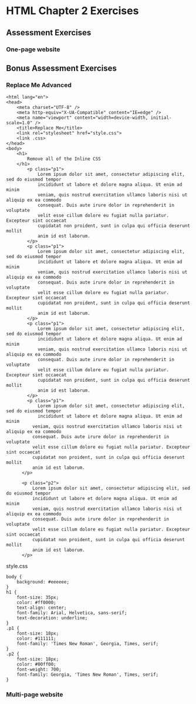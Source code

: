 # HTML Chapter 2 Exercises


## Assessment Exercises

### One-page website

## Bonus Assessment Exercises

### Replace Me Advanced

    <html lang="en">
    <head>
        <meta charset="UTF-8" />
        <meta http-equiv="X-UA-Compatible" content="IE=edge" />
        <meta name="viewport" content="width=device-width, initial-scale=1.0" />
        <title>Replace Me</title>
        <link rel="stylesheet" href="style.css">
        <link .css>
    </head>
    <body>
        <h1>
            Remove all of the Inline CSS
        </h1>
            <p class="p1">
                Lorem ipsum dolor sit amet, consectetur adipiscing elit, sed do eiusmod tempor
                incididunt ut labore et dolore magna aliqua. Ut enim ad minim
                veniam, quis nostrud exercitation ullamco laboris nisi ut aliquip ex ea commodo
                consequat. Duis aute irure dolor in reprehenderit in voluptate
                velit esse cillum dolore eu fugiat nulla pariatur. Excepteur sint occaecat
                cupidatat non proident, sunt in culpa qui officia deserunt mollit
                anim id est laborum.
            </p>
            <p class="p1">
                Lorem ipsum dolor sit amet, consectetur adipiscing elit, sed do eiusmod tempor
                incididunt ut labore et dolore magna aliqua. Ut enim ad minim
                veniam, quis nostrud exercitation ullamco laboris nisi ut aliquip ex ea commodo
                consequat. Duis aute irure dolor in reprehenderit in voluptate
                velit esse cillum dolore eu fugiat nulla pariatur. Excepteur sint occaecat
                cupidatat non proident, sunt in culpa qui officia deserunt mollit
                anim id est laborum.
            </p>
            <p class="p1">
                Lorem ipsum dolor sit amet, consectetur adipiscing elit, sed do eiusmod tempor
                incididunt ut labore et dolore magna aliqua. Ut enim ad minim
                veniam, quis nostrud exercitation ullamco laboris nisi ut aliquip ex ea commodo
                consequat. Duis aute irure dolor in reprehenderit in voluptate
                velit esse cillum dolore eu fugiat nulla pariatur. Excepteur sint occaecat
                cupidatat non proident, sunt in culpa qui officia deserunt mollit
                anim id est laborum.
            </p>
            <p class="p1">
                Lorem ipsum dolor sit amet, consectetur adipiscing elit, sed do eiusmod tempor
                incididunt ut labore et dolore magna aliqua. Ut enim ad minim
              veniam, quis nostrud exercitation ullamco laboris nisi ut aliquip ex ea commodo
              consequat. Duis aute irure dolor in reprehenderit in voluptate
              velit esse cillum dolore eu fugiat nulla pariatur. Excepteur sint occaecat
              cupidatat non proident, sunt in culpa qui officia deserunt mollit
              anim id est laborum.
          </p>

          <p class="p2">
              Lorem ipsum dolor sit amet, consectetur adipiscing elit, sed do eiusmod tempor
              incididunt ut labore et dolore magna aliqua. Ut enim ad minim
              veniam, quis nostrud exercitation ullamco laboris nisi ut aliquip ex ea commodo
              consequat. Duis aute irure dolor in reprehenderit in voluptate
              velit esse cillum dolore eu fugiat nulla pariatur. Excepteur sint occaecat
              cupidatat non proident, sunt in culpa qui officia deserunt mollit
              anim id est laborum.
          </p>

  </body>
  </html>

style.css

    body {
        background: #eeeeee;
    }
    h1 {
        font-size: 35px;
        color: #ff0000;
        text-align: center;
        font-family: Arial, Helvetica, sans-serif;
        text-decoration: underline;
    }
    .p1 {
        font-size: 18px;
        color: #111111;
        font-family: 'Times New Roman', Georgia, Times, serif;
    }
    .p2 {
        font-size: 18px;
        color: #00ff00;
        font-weight: 700;
        font-family: Georgia, 'Times New Roman', Times, serif;
    }

### Multi-page website













